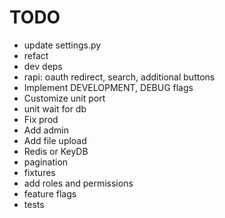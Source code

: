 # TODO

- update settings.py
- refact
- dev deps
- rapi: oauth redirect, search, additional buttons
- Implement DEVELOPMENT, DEBUG flags
- Customize unit port
- unit wait for db
- Fix prod
- Add admin
- Add file upload
- Redis or KeyDB
- pagination
- fixtures
- add roles and permissions
- feature flags
- tests
